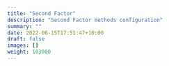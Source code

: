 ```yaml
---
title: "Second Factor"
description: "Second Factor methods configuration"
summary: ""
date: 2022-06-15T17:51:47+10:00
draft: false
images: []
weight: 103000
---
```

